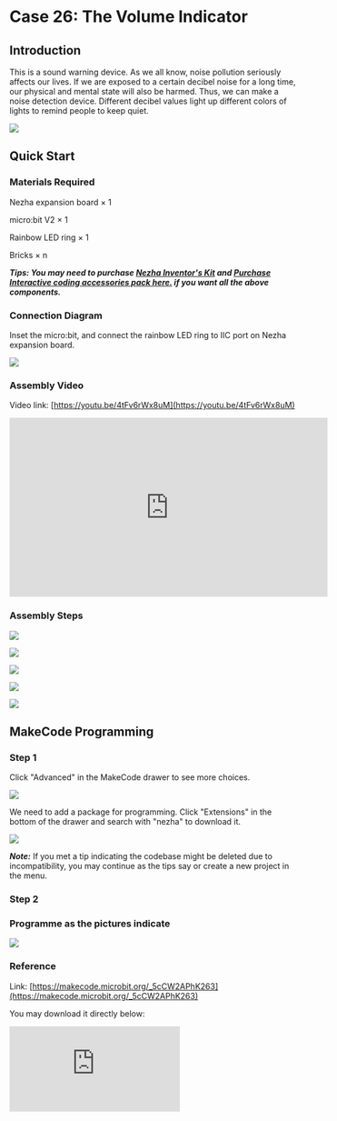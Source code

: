 # Case 26: The Volume Indicator

## Introduction

This is a sound warning device. As we all know, noise pollution seriously affects our lives. If we are exposed to a certain decibel noise for a long time, our physical and mental state will also be harmed. Thus, we can make a noise detection device. Different decibel values light up different colors of lights to remind people to keep quiet.

![](./images/case_28_01.png)

## Quick Start



### Materials Required


Nezha expansion board × 1

micro:bit V2 × 1

Rainbow LED ring  × 1

Bricks × n

***Tips: You may need to purchase [Nezha Inventor's Kit](https://shop.elecfreaks.com/products/elecfreaks-micro-bit-nezha-48-in-1-inventors-kit-without-micro-bit-board?_pos=2&_sid=ed1b6fbd2&_ss=r) and [Purchase Interactive coding accessories pack here.](https://shop.elecfreaks.com/products/elecfreaks-interactive-coding-accessories-pack?_pos=1&_sid=c75dad35f&_ss=r) if you want all the above components.***



### Connection Diagram

Inset the micro:bit, and connect the rainbow LED ring to IIC port on Nezha expansion board.


![](./images/case_28_03.png)



### Assembly Video





Video link: [https://youtu.be/4tFv6rWx8uM](https://youtu.be/4tFv6rWx8uM)

<iframe width="560" height="315" src="https://www.youtube.com/embed/4tFv6rWx8uM" title="YouTube video player" frameborder="0" allow="accelerometer; autoplay; clipboard-write; encrypted-media; gyroscope; picture-in-picture" allowfullscreen></iframe>


### Assembly Steps

![](./images/case_step_26_01.png)

![](./images/case_step_26_02.png)

![](./images/case_step_26_03.png)

![](./images/case_step_26_04.png)

![](./images/case_step_26_05.png)



## MakeCode Programming



### Step 1


Click "Advanced" in the MakeCode drawer to see more choices.

![](./images/case_01_10.png)




We need to add a package for programming. Click "Extensions" in the bottom of the drawer and search with "nezha" to download it.

![](./images/case_03_09.png)


***Note:*** If you met a tip indicating the codebase might be deleted due to incompatibility, you may continue as the tips say or create a new project in the menu.

### Step 2


### Programme as the pictures indicate


![](./images/case_28_10.png)



### Reference

Link: [https://makecode.microbit.org/_5cCW2APhK263](https://makecode.microbit.org/_5cCW2APhK263)

You may download it directly below:

<div
    style={{
        position: 'relative',
        paddingBottom: '60%',
        overflow: 'hidden',
    }}
>
    <iframe
        src="https://makecode.microbit.org/_5cCW2APhK263"
        frameborder="0"
        sandbox="allow-popups allow-forms allow-scripts allow-same-origin"
        style={{
            position: 'absolute',
            width: '100%',
            height: '100%',
        }}
    />
</div>


### Result
After powering on, the rainbow LED ring lights up in different colors reflecting with the ambient sound level.

![](./images/case-gif-26.gif)
